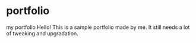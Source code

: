 # portfolio
my portfolio
Hello!
This is a sample portfolio made by me. It still needs a lot of tweaking and upgradation.
